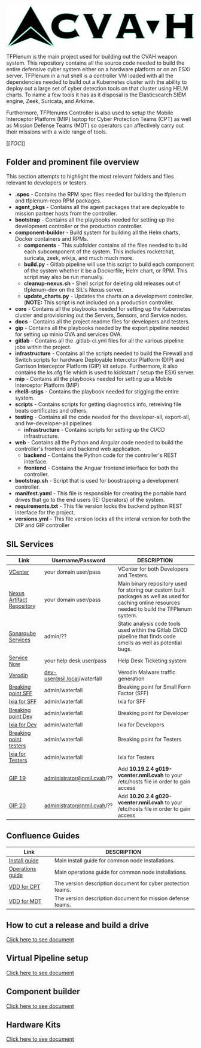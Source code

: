 ![alt text](web/frontend/src/assets/logo.png "TFPlenum Logo")

TFPlenum is the main project used for building out the CVAH weapon system.  This repository contains all the source code needed to build the entire defensive cyber system either on a hardware platform or on an ESXi server.  TFPlenum in a nut shell is a controller VM loaded with all the dependencies needed to build out a Kubernetes cluster with the ability to deploy out a large set of cyber detection tools on that cluster using HELM charts.  To name a few tools it has as it disposal is the Elasticsearch SIEM engine, Zeek, Suricata, and Arkime.

Furthermore, TFPlenums Controller is also used to setup the Mobile Interceptor Platform (MIP) laptop for Cyber Protection Teams (CPT) as well as Mission Defense Teams (MDT) so operators can affectively carry out their missions with a wide range of tools.

[[_TOC_]]


## Folder and prominent file overview

This section attempts to highlight the most relevant folders and files relevant to developers or testers.

- <strong>.spec</strong> - Contains the RPM spec files needed for building the tfplenum and tfplenum-repo RPM packages.
- <strong>agent_pkgs</strong> - Contains all the agent packages that are deployable to mission partner hosts from the controller.
- <strong>bootstrap</strong> - Contains all the playbooks needed for setting up the development controller or the production controller.
- <strong>component-builder</strong> - Build system for building all the Helm charts, Docker containers and RPMs.
  - <strong>components</strong> - This subfolder contains all the files needed to build each subcomponent of the system.  This includes rocketchat, suricata, zeek, wikijs, and much much more.
  - <strong>build.py</strong> - Gitlab pipeline will use this script to build each component of the system whether it be a Dockerfile, Helm chart, or RPM.  This script may also be run manually.
  - <strong>cleanup-nexus.sh</strong> - Shell script for deleting old releases out of tfplenum-dev on the SIL's Nexus server.
  - <strong>update_charts.py</strong> - Updates the charts on a development controller. (<strong>NOTE:</strong> This script is not included on a production controller.
- <strong>core</strong> - Contains all the playbooks needed for setting up the Kubernetes cluster and provisioning out the Servers, Sensors, and Service nodes.
- <strong>docs</strong> - Contains all the project readme files for developers and testers.
- <strong>gip</strong> - Contains all the playbooks needed by the export pipeline needed for setting up minio OVA and services OVA.
- <strong>gitlab</strong> - Contains all the .gitlab-ci.yml files for all the various pipeline jobs within the project.
- <strong>infrastructure</strong> - Contains all the scripts needed to build the Firewall and Switch scripts for hardware Deployable Intercetor Platform (DIP) and Garrison Interceptor Platform (GIP) kit setups. Furthermore, it also contains the ks.cfg file which is used to kickstart / setup the ESXi server.
- <strong>mip</strong> - Contains all the playbooks needed for setting up a Mobile Interceptor Platform (MIP)
- <strong>rhel8-stigs</strong> - Contains the playbook needed for stigging the entire system.
- <strong>scripts</strong> - Contains scripts for getting diagnostics info, retreiving file beats certificates and others.
- <strong>testing</strong> - Contains all the code needed for the developer-all, export-all, and hw-developer-all pipelines
  - <strong>infrastructure</strong> - Contains scripts for setting up the CI/CD infrastructure.
- <strong>web</strong> - Contains all the Python and Angular code needed to build the controller's frontend and backend web application.
  - <strong>backend</strong> - Contains the Python code for the controller's REST interface.
  - <strong>frontend</strong> - Contains the Anguar frontend interface for both the controller.
- <strong>bootstrap.sh</strong> - Script that is used for boostrapping a development controller.
- <strong>manifest.yaml</strong> - This file is responsible for creating the portable hard drives that go to the end users (IE: Operators) of the system.
- <strong>requirements.txt</strong> - This file version locks the backend python REST interface for the project.
- <strong>versions.yml</strong> - This file version locks all the interal version for both the DIP and GIP controller

## SIL Services

| Link | Username/Password | DESCRIPTION |
| ---      | ---      | ---      |
| [VCenter](https://vcenter.sil.lab/) | your domain user/pass | VCenter for both Developers and Testers. |
| [Nexus Artifact Repository](https://nexus.sil.lab/) | your domain user/pass | Main binary repository used for storing our custom built packages as well as used for caching online resources needed to build the TFPlenum system. |
| [Sonarqube Services](http://sonar.sil.lab:9000/) | admin/?? | Static analysis code tools used within the Gitlab CI/CD pipeline that finds code smells as well as potential bugs. |
| [Service Now](https://afdco.servicenowservices.com/sp) | your help desk user/pass | Help Desk Ticketing system |
| [Verodin](https://10.30.206.200) | dev-user@sil.local/waterfall | Verodin Malware traffic generation |
| [Breaking point SFF](https://10.10.103.33/bps/login) | admin/waterfall | Breaking point for Small Form Factor (SFF) |
| [Ixia for SFF](https://10.10.103.212/ixiaNtoLicense.jsp) | admin/waterfall | Ixia for SFF |
| [Breaking point Dev](http://10.10.103.29/) | admin/waterfall | Breaking point for Developer |
| [Ixia for Dev](https://10.10.103.211/ixiaNtoLicense.jsp) | admin/waterfall  | Ixia for Developers |
| [Breaking point testers](http://10.10.103.31/) | admin/waterfall | Breaking point for Testers |
| [Ixia for Testers](https://10.10.103.210/ixiaNtoLicense.jsp) | admin/waterfall | Ixia for Testers |
| [GIP 19](https://g019-vcenter.nmil.cvah) | administrator@nmil.cvah/?? | Add <strong>10.19.2.4 g019-vcenter.nmil.cvah</strong> to your /etc/hosts file in order to gain access |
| [GIP 20](https://g020-vcenter.nmil.cvah) | administrator@nmil.cvah/?? | Add <strong>10.20.2.4 g020-vcenter.nmil.cvah</strong> to your /etc/hosts file in order to gain access |


## Confluence Guides

| Link | DESCRIPTION |
| ---      | ---      |
| [Install guide](https://confluence.levelup.cce.af.mil/display/THISISCVAH/v3.7+R440+Common+Node+Deployable+Interceptor+Platform+%28DIP%29+Installation+Guide) | Main install guide for common node installations. |
| [Operations guide](https://confluence.levelup.cce.af.mil/display/THISISCVAH/v3.7+Deployable+Interceptor+Platform+%28DIP%29+Operations+Guide) | Main operations guide for common node installations. |
| [VDD for CPT](https://confluence.levelup.cce.af.mil/display/THISISCVAH/v3.7+Cyber+Protection+Team+%28CPT%29+VDD) | The version description document for cyber protection teams. |
| [VDD for MDT](https://confluence.levelup.cce.af.mil/display/THISISCVAH/v3.7+Mission+Defense+Team+%28MDT%29+VDD) | The version description document for mission defense teams. |

## How to cut a release and build a drive
[Click here to see document](docs/build_drive_procedures.md)

## Virtual Pipeline setup
[Click here to see document](docs/virtual_pipeline_setup.md)

## Component builder
[Click here to see document](docs/component_builder.md)

## Hardware Kits
[Click here to see document](docs/hardware_kits.md)
